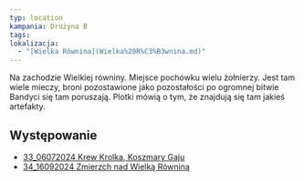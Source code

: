 ```yaml
---
typ: location
kampania: Drużyna B
tags: 
lokalizacja:
  - "[Wielka Równina](Wielka%20R%C3%B3wnina.md)"
---
```

Na zachodzie Wielkiej równiny.
Miejsce pochówku wielu żołnierzy. 
Jest tam wiele mieczy, broni pozostawione jako pozostałości po ogromnej bitwie
Bandyci się tam poruszają.
Plotki mówią o tym, że znajdują się tam jakieś artefakty.  
## Występowanie
- [33_06072024 Krew Krolka, Koszmary Gaju](../sesje/33_06072024%20Krew%20Krolka,%20Koszmary%20Gaju.md)
- [34_16092024 Zmierzch nad Wielką Równiną](../sesje/34_16092024%20Zmierzch%20nad%20Wielk%C4%85%20R%C3%B3wnin%C4%85.md)
